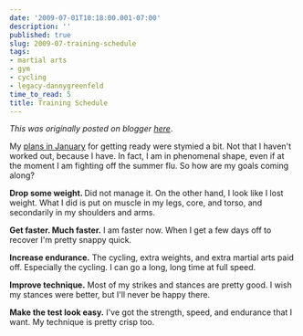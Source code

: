 ```yaml
---
date: '2009-07-01T10:18:00.001-07:00'
description: ''
published: true
slug: 2009-07-training-schedule
tags:
- martial arts
- gym
- cycling
- legacy-dannygreenfeld
time_to_read: 5
title: Training Schedule
---
```


*This was originally posted on blogger [here](https://dannygreenfeld.blogspot.com/2009/07/training-schedule.html)*.

My [plans in January](https://dannygreenfeld.blogspot.com/2009/01/my-current-training-schedule.html) for getting ready were stymied a bit. Not that I haven't worked out, because I have. In fact, I am in phenomenal shape, even if at the moment I am fighting off the summer flu. So how are my goals coming along?

<span style="font-size: 180%;"></span><span style="font-weight: bold;">Drop some weight. </span>
Did not manage it. On the other hand, I look like I lost weight. What I did is put on muscle in my legs, core, and torso, and secondarily in my shoulders and arms.

<span style="font-weight: bold;">Get faster. Much faster.</span>
I am faster now. When I get a few days off to recover I'm pretty snappy quick.

<span style="font-weight: bold;">Increase endurance.</span>
The cycling, extra weights, and extra martial arts paid off. Especially the cycling. I can go a long, long time at full speed.

<span style="font-weight: bold;">Improve technique.</span>
Most of my strikes and stances are pretty good. I wish my stances were better, but I'll never be happy there.

<span style="font-weight: bold;">Make the test look easy.</span>
I've got the strength, speed, and endurance that I want. My technique is pretty crisp too.